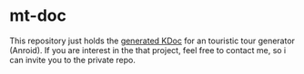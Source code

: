 # mt-doc
This repository just holds the [generated KDoc](https://dav1d337.github.io/mt-doc) for an touristic tour generator (Anroid).
If you are interest in the that project, feel free to contact me, so i can invite you to the private repo.

